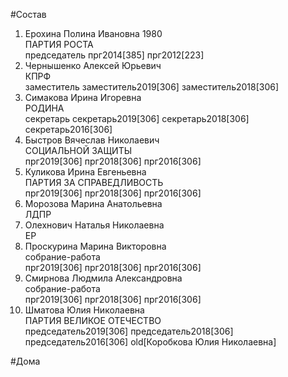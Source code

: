 #Состав  
1. Ерохина Полина Ивановна 1980  
    ПАРТИЯ РОСТА  
    председатель прг2014[385] прг2012[223]  
2. Чернышенко Алексей Юрьевич  
    КПРФ  
    заместитель заместитель2019[306] заместитель2018[306]  
3. Симакова Ирина Игоревна  
    РОДИНА  
    секретарь секретарь2019[306] секретарь2018[306] секретарь2016[306]  
4. Быстров Вячеслав Николаевич  
    СОЦИАЛЬНОЙ ЗАЩИТЫ  
    прг2019[306] прг2018[306] прг2016[306]  
5. Куликова Ирина Евгеньевна  
    ПАРТИЯ ЗА СПРАВЕДЛИВОСТЬ  
    прг2019[306] прг2018[306] прг2016[306]  
6. Морозова Марина Анатольевна  
    ЛДПР  
7. Олехнович Наталья Николаевна  
    ЕР  
8. Проскурина Марина Викторовна  
    собрание-работа  
    прг2019[306] прг2018[306] прг2016[306]  
9. Смирнова Людмила Александровна  
    собрание-работа  
    прг2019[306] прг2018[306] прг2016[306]  
10. Шматова Юлия Николаевна  
    ПАРТИЯ ВЕЛИКОЕ ОТЕЧЕСТВО  
    председатель2019[306] председатель2018[306] председатель2016[306] old[Коробкова Юлия Николаевна]  
  
#Дома  
  
